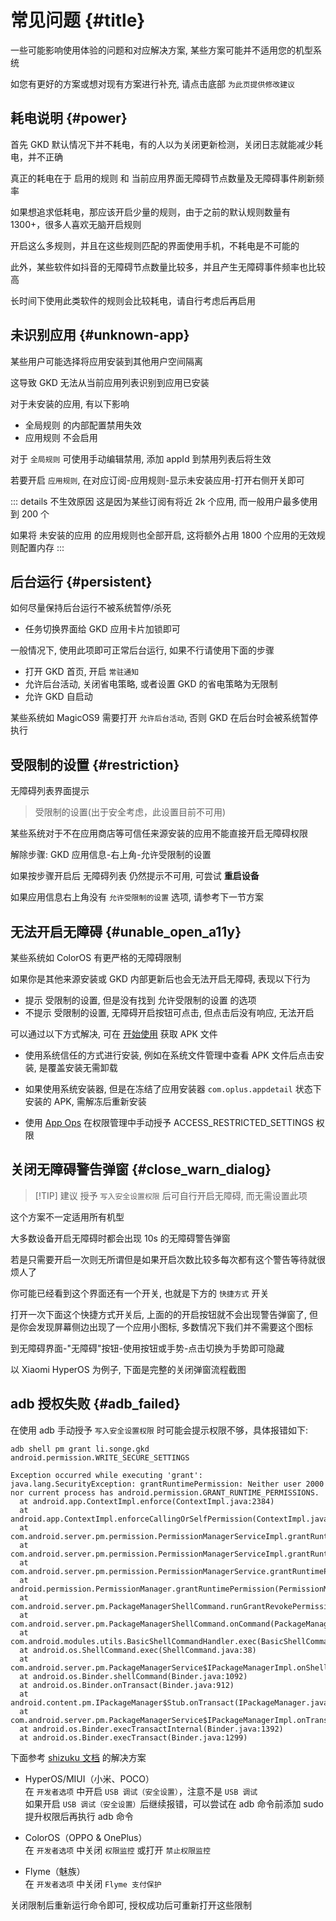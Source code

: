 # 常见问题 {#title}

一些可能影响使用体验的问题和对应解决方案, 某些方案可能并不适用您的机型系统

如您有更好的方案或想对现有方案进行补充, 请点击底部 `为此页提供修改建议`

## 耗电说明 {#power}

首先 GKD 默认情况下并不耗电，有的人以为关闭更新检测，关闭日志就能减少耗电，并不正确

真正的耗电在于 启用的规则 和 当前应用界面无障碍节点数量及无障碍事件刷新频率

如果想追求低耗电，那应该开启少量的规则，由于之前的默认规则数量有 1300+，很多人喜欢无脑开启规则

开启这么多规则，并且在这些规则匹配的界面使用手机，不耗电是不可能的

此外，某些软件如抖音的无障碍节点数量比较多，并且产生无障碍事件频率也比较高

长时间下使用此类软件的规则会比较耗电，请自行考虑后再启用

## 未识别应用 {#unknown-app}

某些用户可能选择将应用安装到其他用户空间隔离

这导致 GKD 无法从当前应用列表识别到应用已安装

对于未安装的应用, 有以下影响

- 全局规则 的内部配置禁用失效
- 应用规则 不会启用

对于 `全局规则` 可使用手动编辑禁用, 添加 appId 到禁用列表后将生效

若要开启 `应用规则`, 在对应订阅-应用规则-显示未安装应用-打开右侧开关即可

::: details 不生效原因
这是因为某些订阅有将近 2k 个应用, 而一般用户最多使用到 200 个

如果将 未安装的应用 的应用规则也全部开启, 这将额外占用 1800 个应用的无效规则配置内存
:::

## 后台运行 {#persistent}

如何尽量保持后台运行不被系统暂停/杀死

- 任务切换界面给 GKD 应用卡片加锁即可

一般情况下, 使用此项即可正常后台运行, 如果不行请使用下面的步骤

- 打开 GKD 首页, 开启 `常驻通知`
- 允许后台活动, 关闭省电策略, 或者设置 GKD 的省电策略为无限制
- 允许 GKD 自启动

某些系统如 MagicOS9 需要打开 `允许后台活动`, 否则 GKD 在后台时会被系统暂停执行

<GImg src="0038.jpg" />

## 受限制的设置 {#restriction}

无障碍列表界面提示

> 受限制的设置(出于安全考虑，此设置目前不可用)

某些系统对于不在应用商店等可信任来源安装的应用不能直接开启无障碍权限

解除步骤: GKD 应用信息-右上角-允许受限制的设置

<ImageTable :images="[['0014.png', '0015.png', '0016.png','0017.png',]]" />

如果按步骤开启后 无障碍列表 仍然提示不可用, 可尝试 **重启设备**

如果应用信息右上角没有 `允许受限制的设置` 选项, 请参考下一节方案

## 无法开启无障碍 {#unable_open_a11y}

某些系统如 ColorOS 有更严格的无障碍限制

如果你是其他来源安装或 GKD 内部更新后也会无法开启无障碍, 表现以下行为

- 提示 受限制的设置, 但是没有找到 允许受限制的设置 的选项
- 不提示 受限制的设置, 无障碍开启按钮可点击, 但点击后没有响应, 无法开启

可以通过以下方式解决, 可在 [开始使用](/guide/) 获取 APK 文件

- 使用系统信任的方式进行安装, 例如在系统文件管理中查看 APK 文件后点击安装, 是覆盖安装无需卸载

- 如果使用系统安装器, 但是在冻结了应用安装器 `com.oplus.appdetail` 状态下安装的 APK, 需解冻后重新安装

- 使用 [App Ops](https://appops.rikka.app/) 在权限管理中手动授予 ACCESS_RESTRICTED_SETTINGS 权限
  <GImg src="0037.png" />

## 关闭无障碍警告弹窗 {#close_warn_dialog}

> [!TIP] 建议
> 授予 `写入安全设置权限` 后可自行开启无障碍, 而无需设置此项

这个方案不一定适用所有机型

大多数设备开启无障碍时都会出现 10s 的无障碍警告弹窗

若是只需要开启一次则无所谓但是如果开启次数比较多每次都有这个警告等待就很烦人了

<ImageTable :images="[['0004.png', '0005.png']]" />

你可能已经看到这个界面还有一个开关, 也就是下方的 `快捷方式` 开关

打开一次下面这个快捷方式开关后, 上面的的开启按钮就不会出现警告弹窗了, 但是你会发现屏幕侧边出现了一个应用小图标, 多数情况下我们并不需要这个图标

到无障碍界面-"无障碍"按钮-使用按钮或手势-点击切换为手势即可隐藏

以 Xiaomi HyperOS 为例子, 下面是完整的关闭弹窗流程截图

<ImageTable :images="[['0009.png', '0010.png', '0011.png', '0012.png']]" />

## adb 授权失败 {#adb_failed}

在使用 adb 手动授予 `写入安全设置权限` 时可能会提示权限不够，具体报错如下:

```text
adb shell pm grant li.songe.gkd android.permission.WRITE_SECURE_SETTINGS

Exception occurred while executing 'grant':
java.lang.SecurityException: grantRuntimePermission: Neither user 2000 nor current process has android.permission.GRANT_RUNTIME_PERMISSIONS.
  at android.app.ContextImpl.enforce(ContextImpl.java:2384)
  at android.app.ContextImpl.enforceCallingOrSelfPermission(ContextImpl.java:2412)
  at com.android.server.pm.permission.PermissionManagerServiceImpl.grantRuntimePermissionInternal(PermissionManagerServiceImpl.java:1383)
  at com.android.server.pm.permission.PermissionManagerServiceImpl.grantRuntimePermission(PermissionManagerServiceImpl.java:1365)
  at com.android.server.pm.permission.PermissionManagerService.grantRuntimePermission(PermissionManagerService.java:573)
  at android.permission.PermissionManager.grantRuntimePermission(PermissionManager.java:610)
  at com.android.server.pm.PackageManagerShellCommand.runGrantRevokePermission(PackageManagerShellCommand.java:2717)
  at com.android.server.pm.PackageManagerShellCommand.onCommand(PackageManagerShellCommand.java:301)
  at com.android.modules.utils.BasicShellCommandHandler.exec(BasicShellCommandHandler.java:97)
  at android.os.ShellCommand.exec(ShellCommand.java:38)
  at com.android.server.pm.PackageManagerService$IPackageManagerImpl.onShellCommand(PackageManagerService.java:6840)
  at android.os.Binder.shellCommand(Binder.java:1092)
  at android.os.Binder.onTransact(Binder.java:912)
  at android.content.pm.IPackageManager$Stub.onTransact(IPackageManager.java:4352)
  at com.android.server.pm.PackageManagerService$IPackageManagerImpl.onTransact(PackageManagerService.java:6824)
  at android.os.Binder.execTransactInternal(Binder.java:1392)
  at android.os.Binder.execTransact(Binder.java:1299)
```

下面参考 [shizuku 文档](https://shizuku.rikka.app/guide/setup/#faq) 的解决方案

- HyperOS/MIUI（小米、POCO）\
  在 `开发者选项` 中开启 `USB 调试（安全设置）`，注意不是 `USB 调试`\
  如果开启 `USB 调试（安全设置）`后继续报错，可以尝试在 adb 命令前添加 sudo \
  提升权限后再执行 adb 命令

- ColorOS（OPPO & OnePlus）\
  在 `开发者选项` 中关闭 `权限监控` 或打开 `禁止权限监控`

- Flyme（魅族）\
  在 `开发者选项` 中关闭 `Flyme 支付保护`

关闭限制后重新运行命令即可, 授权成功后可重新打开这些限制
